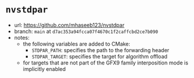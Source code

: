 # `nvstdpar`

- url: <https://github.com/mhaseeb123/nvstdpar>
- branch: `main` at `d7ac353a94fcca07f4670c1f2caffcbd2ce7b090`
- notes:
  - the following variables are added to CMake:
    - `STDPAR_PATH`: specifies the path to the forwarding header
    - `STDPAR_TARGET`: specifies the target for algorithm offload
  - for targets that are not part of the GFX9 family interposition mode is
    implicitly enabled
